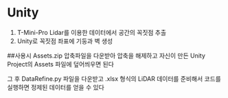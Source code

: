 # Unity

1. T-Mini-Pro Lidar를 이용한 데이터에서 공간의 꼭짓점 추출
2. Unity로 꼭짓점 좌표에 기둥과 벽 생성

##사용시 Assets.zip 압축파일을 다운받아 압축을 해제하고 자신이 만든 Unity Project의 Assets 파일에 덮어씌우면 된다

 그 후 DataRefine.py 파일을 다운받고 .xlsx 형식의 LiDAR 데이터를 준비해서 코드를 실행하면 정제된 데이터를 얻을 수 있다

##

